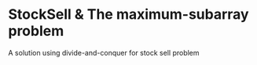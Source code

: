# StockSell & The maximum-subarray problem

A solution using divide-and-conquer for stock sell problem

